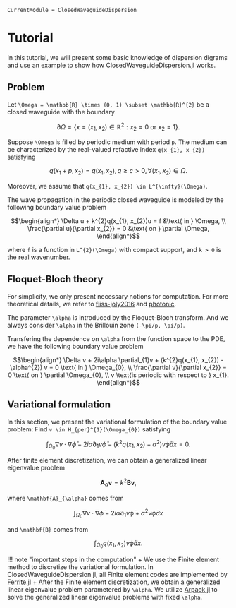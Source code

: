 ```@meta
CurrentModule = ClosedWaveguideDispersion
```

# Tutorial

In this tutorial, we will present some basic knowledge of dispersion digrams and use an example to show how ClosedWaveguideDispersion.jl works.

## Problem

Let ``\Omega = \mathbb{R} \times (0, 1) \subset \mathbb{R}^{2}`` be a closed waveguide with the boundary
```math
\partial \Omega = \{x = (x_{1}, x_{2}) \in \mathbb{R}^{2} : x_{2} = 0 \text{ or } x_{2} = 1\}.
```
Suppose ``\Omega`` is filled by periodic medium with period ``p``. The medium can be characterized by the real-valued refactive index ``q(x_{1}, x_{2})`` satisfying
```math
q(x_{1} + p, x_{2}) = q(x_{1}, x_{2}), q \geqslant c > 0, \forall (x_{1}, x_{2}) \in \Omega.
```
Moreover, we assume that ``q(x_{1}, x_{2}) \in L^{\infty}(\Omega)``.

The wave propagation in the periodic closed waveguide is modeled by the following boundary value problem
```math
\begin{align*}
    \Delta u + k^{2}q(x_{1}, x_{2})u = f &\text{ in } \Omega, \\
    \frac{\partial u}{\partial x_{2}} = 0 &\text{ on } \partial \Omega,
\end{align*}
```
where ``f`` is a function in ``L^{2}(\Omega)`` with compact support, and ``k > 0`` is the real wavenumber.

## Floquet-Bloch theory

For simplicity, we only present necessary notions for computation. For more theoretical details, we refer to [fliss-joly2016](@cite) and [photonic](@cite).

The parameter ``\alpha`` is introduced by the Floquet-Bloch transform. And we always consider ``\alpha`` in the Brillouin zone ``(-\pi/p, \pi/p)``.

Transfering the dependence on ``\alpha`` from the function space to the PDE, we have the following boundary value problem
```math
\begin{align*}
\Delta v + 2i\alpha \partial_{1}v + (k^{2}q(x_{1}, x_{2}) - \alpha^{2}) v = 0 \text{ in } \Omega_{0}, \\
\frac{\partial v}{\partial x_{2}} = 0 \text{ on } \partial \Omega_{0}, \\
v \text{is periodic with respect to } x_{1}.
\end{align*}
```

## Variational formulation

In this section, we present the variational formulation of the boundary value problem: Find ``v \in H_{per}^{1}(\Omega_{0})`` satisfying
```math
\int_{\Omega_{0}} \nabla v \cdot \nabla \bar{\phi} - 2i\alpha \partial_{1} v \bar{\phi} - (k^{2}q(x_{1}, x_{2}) - \alpha^{2}) v \bar{\phi} dx = 0.
```
After finite element discretization, we can obtain a generalized linear eigenvalue problem
```math
\mathbf{A}_{\alpha} \mathbf{v} = k^{2} \mathbf{B} \mathbf{v},
```
where ``\mathbf{A}_{\alpha}`` comes from
```math
\int_{\Omega_{0}} \nabla v \cdot \nabla \bar{\phi} - 2i\alpha \partial_{1} v \bar{\phi} + \alpha^{2} v \bar{\phi} dx 
```
and ``\mathbf{B}`` comes from
```math
\int_{\Omega_{0}} q(x_{1}, x_{2}) v \bar{\phi} dx.
```

!!! note "important steps in the computation"
    + We use the Finite element method to discretize the variational formulation. In ClosedWaveguideDispersion.jl, all Finite element codes are implemented by [Ferrite.jl](https://github.com/Ferrite-FEM/Ferrite.jl)
    + After the Finite element discretization, we obtain a generalized linear eigenvalue problem parametered by ``\alpha``. We utilize [Arpack.jl](https://github.com/JuliaLinearAlgebra/Arpack.jl) to solve the generalized linear eigenvalue problems with fixed ``\alpha``.